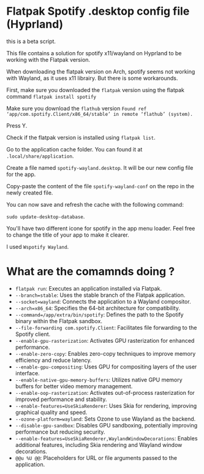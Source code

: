# Flatpak Spotify .desktop config file (Hyprland)

this is a beta script.

This file contains a solution for spotify x11/wayland on Hyprland 
to be working with the Flatpak version. 

When downloading the flatpak version on Arch, spotify seems not working with
Wayland, as it uses x11 librairy. But there is some workarounds.

First, make sure you downloaded the `flatpak` version using the flatpak command
`flatpak install spotify`

Make sure you download the `flathub` version
`Found ref ‘app/com.spotify.Client/x86_64/stable’ in remote ‘flathub’ (system).`

Press Y.

Check if the flatpak version is installed using `flatpak list`. 

Go to the application cache folder. 
You can found it at `.local/share/application`.

Create a file named `spotify-wayland.desktop`. 
It will be our new config file for the app.

Copy-paste the content of the file `spotify-wayland-conf` 
on the repo in the newly created file.

You can now save and refresh the cache with the following command:

`sudo update-desktop-database`.

You'll have two different icone for spotify in the app menu loader. 
Feel free to change the title of your app to make it clearer.

I used `Wspotify Wayland`.
 

# What are the comamnds doing ? 

- `flatpak run`: Executes an application installed via Flatpak.
- `--branch=stable`: Uses the stable branch of the Flatpak application.
- `--socket=wayland`: Connects the application to a Wayland compositor.
- `--arch=x86_64`: Specifies the 64-bit architecture for compatibility.
- `--command=/app/extra/bin/spotify`: Defines the path to the Spotify binary within the Flatpak sandbox.
- `--file-forwarding com.spotify.Client`: Facilitates file forwarding to the Spotify client.
- `--enable-gpu-rasterization`: Activates GPU rasterization for enhanced performance.
- `--enable-zero-copy`: Enables zero-copy techniques to improve memory efficiency and reduce latency.
- `--enable-gpu-compositing`: Uses GPU for compositing layers of the user interface.
- `--enable-native-gpu-memory-buffers`: Utilizes native GPU memory buffers for better video memory management.
- `--enable-oop-rasterization`: Activates out-of-process rasterization for improved performance and stability.
- `--enable-features=UseSkiaRenderer`: Uses Skia for rendering, improving graphical quality and speed.
- `--ozone-platform=wayland`: Sets Ozone to use Wayland as the backend.
- `--disable-gpu-sandbox`: Disables GPU sandboxing, potentially improving performance but reducing security.
- `--enable-features=UseSkiaRenderer,WaylandWindowDecorations`: Enables additional features, including Skia rendering and Wayland window decorations.
- `@@u %U @@`: Placeholders for URL or file arguments passed to the application.
